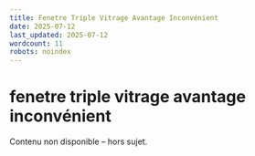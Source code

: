 ```yaml
---
title: Fenetre Triple Vitrage Avantage Inconvénient
date: 2025-07-12
last_updated: 2025-07-12
wordcount: 11
robots: noindex
---
```


# fenetre triple vitrage avantage inconvénient

Contenu non disponible – hors sujet.